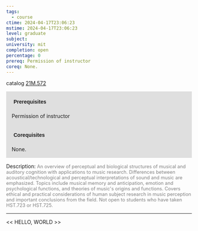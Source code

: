 ```yaml
---
tags:
  - course
ctime: 2024-04-17T23:06:23
mstime: 2024-04-17T23:06:23
level: graduate
subject: 
university: mit
completion: open
percentage: 0
prereq: Permission of instructor
coreq: None.
---
```


catalog [21M.572](http://student.mit.edu/catalog/m21Ma.html#21M.572)

<span style="display: block; padding: 15px; background-color: rgb(100, 100, 100, 0.2);"><font id="m_prereq2569_0" style="display: block; font-family: Arial, sans-serif; font-weight: bold; padding: 5px">Prerequisites</font><br><span id="prereq2569_0">Permission of instructor</span></span>
<span style="display: block; padding: 15px; background-color: rgb(100, 100, 100, 0.2);"><font id="m_coreq2569_0" style="display: block; font-family: Arial, sans-serif; font-weight: bold; padding: 5px">Corequisites</font><br><span id="coreq2569_0">None.</span></span>

<font style="">Description:</font>
<font style="color: grey; font-size: 0.8rem;">An overview of perceptual and biological structures of musical and auditory cognition with applications to music research. Differences between acoustical/technological and perceptual interpretations of sound and music are emphasized. Topics include musical memory and anticipation, emotion and psychological functions, and theories of music's origins and functions. Covers ethical and practical considerations of human subject research in music perception and important conclusions from the field. Not open to students who have taken HST.723 or HST.725.</font>



---

<< HELLO, WORLD >>
